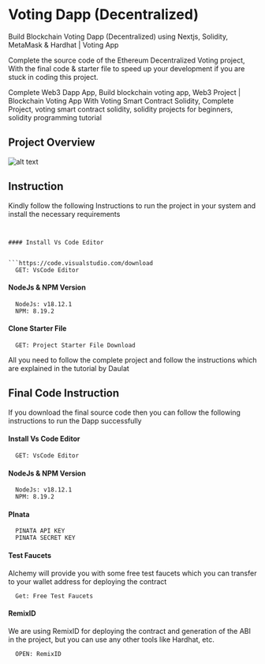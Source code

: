 
# Voting Dapp (Decentralized)

Build Blockchain Voting Dapp (Decentralized) using Nextjs, Solidity, MetaMask & Hardhat | Voting App


Complete the source code of the Ethereum Decentralized Voting project, With the final code & starter file to speed up your development if you are stuck in coding this project.

Complete Web3 Dapp App, Build blockchain voting app, Web3 Project | Blockchain Voting App With Voting Smart Contract Solidity, Complete Project, voting smart contract solidity, solidity projects for beginners, solidity programming tutorial

## Project Overview

![alt text](https://www.daulathussain.com/wp-content/uploads/2023/04/voting-dapp.jpg)

## Instruction

Kindly follow the following Instructions to run the project in your system and install the necessary requirements

```https://code.visualstudio.com/download


#### Install Vs Code Editor


```https://code.visualstudio.com/download
  GET: VsCode Editor
```

#### NodeJs & NPM Version

```https://nodejs.org/en/download
  NodeJs: v18.12.1
  NPM: 8.19.2
```

#### Clone Starter File

```https://github.com/daulathussain/Airdrop-Crypto-Starter-File
  GET: Project Starter File Download
```


All you need to follow the complete project and follow the instructions which are explained in the tutorial by Daulat

## Final Code Instruction

If you download the final source code then you can follow the following instructions to run the Dapp successfully


#### Install Vs Code Editor

```https://code.visualstudio.com/download
  GET: VsCode Editor
```

#### NodeJs & NPM Version

```https://nodejs.org/en/download
  NodeJs: v18.12.1
  NPM: 8.19.2
```

#### PInata

```https://www.pinata.cloud/
  PINATA API KEY
  PINATA SECRET KEY
```


#### Test Faucets

Alchemy will provide you with some free test faucets which you can transfer to your wallet address for deploying the contract

```https://www.alchemy.com/faucets
  Get: Free Test Faucets
```

#### RemixID

We are using RemixID for deploying the contract and generation of the ABI in the project, but you can use any other tools like Hardhat, etc.

```https://remix-project.org
  OPEN: RemixID
```





